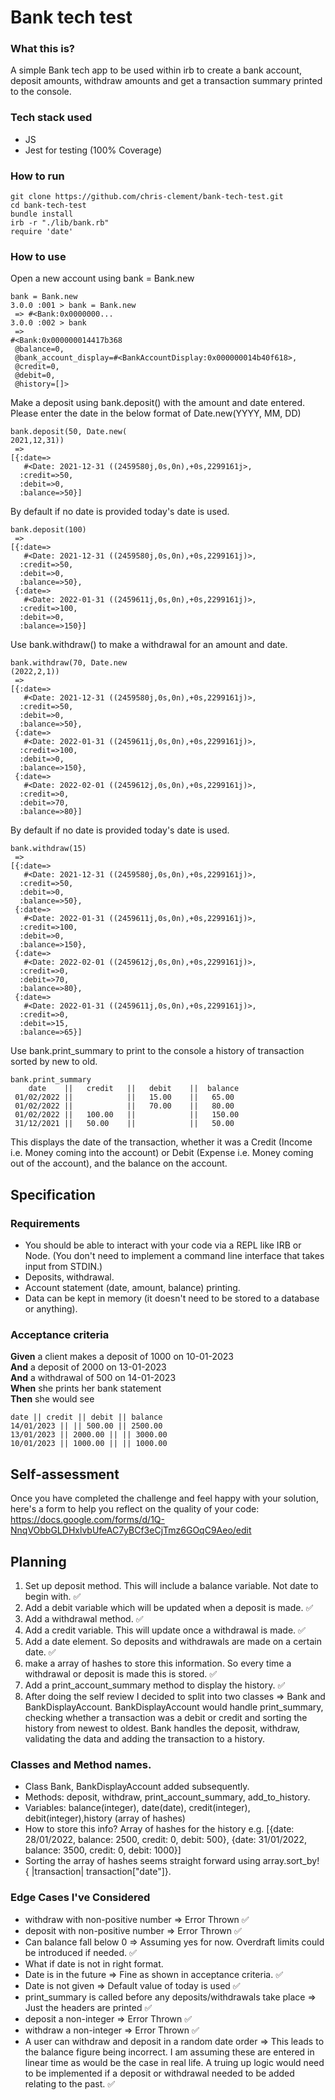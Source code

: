 # Bank tech test

### What this is?

A simple Bank tech app to be used within irb to create a bank account, deposit amounts, withdraw amounts and get a transaction summary printed to the console.

### Tech stack used

- JS
- Jest for testing (100% Coverage)

### How to run

```
git clone https://github.com/chris-clement/bank-tech-test.git
cd bank-tech-test
bundle install
irb -r "./lib/bank.rb"
require 'date'
```

### How to use

Open a new account using bank = Bank.new

```
bank = Bank.new
3.0.0 :001 > bank = Bank.new
 => #<Bank:0x0000000... 
3.0.0 :002 > bank
 => 
#<Bank:0x000000014417b368 
 @balance=0,  
 @bank_account_display=#<BankAccountDisplay:0x000000014b40f618>,
 @credit=0,               
 @debit=0,                
 @history=[]> 
```
Make a deposit using bank.deposit() with the amount and date entered.
Please enter the date in the below format of Date.new(YYYY, MM, DD)

```
bank.deposit(50, Date.new(
2021,12,31))
 => 
[{:date=>                              
   #<Date: 2021-12-31 ((2459580j,0s,0n),+0s,2299161j>,                       
  :credit=>50,                         
  :debit=>0,                           
  :balance=>50}]                       
```
By default if no date is provided today's date is used.

```
bank.deposit(100)
 => 
[{:date=>                              
   #<Date: 2021-12-31 ((2459580j,0s,0n),+0s,2299161j)>,                       
  :credit=>50,                         
  :debit=>0,                           
  :balance=>50},                       
 {:date=>                              
   #<Date: 2022-01-31 ((2459611j,0s,0n),+0s,2299161j)>,                       
  :credit=>100,                        
  :debit=>0,                           
  :balance=>150}]                      
```

Use bank.withdraw() to make a withdrawal for an amount and date.
```
bank.withdraw(70, Date.new
(2022,2,1))
 => 
[{:date=>                              
   #<Date: 2021-12-31 ((2459580j,0s,0n),+0s,2299161j)>,                       
  :credit=>50,                         
  :debit=>0,                           
  :balance=>50},                       
 {:date=>                              
   #<Date: 2022-01-31 ((2459611j,0s,0n),+0s,2299161j)>,                       
  :credit=>100,                        
  :debit=>0,                           
  :balance=>150},                      
 {:date=>                              
   #<Date: 2022-02-01 ((2459612j,0s,0n),+0s,2299161j)>,
  :credit=>0,
  :debit=>70,
  :balance=>80}] 
```
By default if no date is provided today's date is used.
```
bank.withdraw(15)
 => 
[{:date=>                              
   #<Date: 2021-12-31 ((2459580j,0s,0n),+0s,2299161j)>,                       
  :credit=>50,                         
  :debit=>0,                           
  :balance=>50},                       
 {:date=>                              
   #<Date: 2022-01-31 ((2459611j,0s,0n),+0s,2299161j)>,                       
  :credit=>100,                        
  :debit=>0,                           
  :balance=>150},                      
 {:date=>                              
   #<Date: 2022-02-01 ((2459612j,0s,0n),+0s,2299161j)>,
  :credit=>0,
  :debit=>70,
  :balance=>80},
 {:date=>
   #<Date: 2022-01-31 ((2459611j,0s,0n),+0s,2299161j)>,
  :credit=>0,
  :debit=>15,
  :balance=>65}] 
```
Use bank.print_summary to print to the console a history of transaction sorted by new to old.
```
bank.print_summary
    date    ||   credit   ||   debit    ||  balance   
 01/02/2022 ||            ||   15.00    ||   65.00    
 01/02/2022 ||            ||   70.00    ||   80.00    
 01/02/2022 ||   100.00   ||            ||   150.00   
 31/12/2021 ||   50.00    ||            ||   50.00      
 ```   

 This displays the date of the transaction, whether it was a Credit (Income i.e. Money coming into the account) or Debit (Expense i.e. Money coming out of the account), and the balance on the account.

## Specification

### Requirements

* You should be able to interact with your code via a REPL like IRB or Node.  (You don't need to implement a command line interface that takes input from STDIN.)
* Deposits, withdrawal.
* Account statement (date, amount, balance) printing.
* Data can be kept in memory (it doesn't need to be stored to a database or anything).

### Acceptance criteria

**Given** a client makes a deposit of 1000 on 10-01-2023  
**And** a deposit of 2000 on 13-01-2023  
**And** a withdrawal of 500 on 14-01-2023  
**When** she prints her bank statement  
**Then** she would see

```
date || credit || debit || balance
14/01/2023 || || 500.00 || 2500.00
13/01/2023 || 2000.00 || || 3000.00
10/01/2023 || 1000.00 || || 1000.00
```

## Self-assessment

Once you have completed the challenge and feel happy with your solution, here's a form to help you reflect on the quality of your code: https://docs.google.com/forms/d/1Q-NnqVObbGLDHxlvbUfeAC7yBCf3eCjTmz6GOqC9Aeo/edit

## Planning

1. Set up deposit method. This will include a balance variable. Not date to begin with. :white_check_mark:
2. Add a debit variable which will be updated when a deposit is made. :white_check_mark:
3. Add a withdrawal method. :white_check_mark:
4. Add a credit variable. This will update once a withdrawal is made. :white_check_mark:
5. Add a date element. So deposits and withdrawals are made on a certain date. :white_check_mark:
6. make a array of hashes to store this information. So every time a withdrawal or deposit is made this is stored. :white_check_mark:
7. Add a print_account_summary method to display the history. :white_check_mark:
8. After doing the self review I decided to split into two classes => Bank and BankDisplayAccount. BankDisplayAccount would handle print_summary, checking whether a transaction was a debit or credit and sorting the history from newest to oldest. Bank handles the deposit, withdraw, validating the data and adding the transaction to a history.

### Classes and Method names.

- Class Bank, BankDisplayAccount added subsequently.
- Methods: deposit, withdraw, print_account_summary, add_to_history.
- Variables: balance(integer), date(date), credit(integer), debit(integer),history (array of hashes)
- How to store this info? Array of hashes for the history e.g. 
[{date: 28/01/2022, balance: 2500, credit: 0, debit: 500}, {date: 31/01/2022, balance: 3500, credit: 0, debit: 1000}]
- Sorting the array of hashes seems straight forward using
array.sort_by! { |transaction| transaction["date"]}.

### Edge Cases I've Considered

- withdraw with non-positive number => Error Thrown :white_check_mark:
- deposit with non-positive number => Error Thrown :white_check_mark:
- Can balance fall below 0 => Assuming yes for now. Overdraft limits could be introduced if needed. :white_check_mark:
- What if date is not in right format. 
- Date is in the future => Fine as shown in acceptance criteria. :white_check_mark:
- Date is not given => Default value of today is used :white_check_mark:
- print_summary is called before any deposits/withdrawals take place => Just the headers are printed :white_check_mark:
- deposit a non-integer => Error Thrown :white_check_mark:
- withdraw a non-integer => Error Thrown :white_check_mark:
- A user can withdraw and deposit in a random date order => This leads to the balance figure being incorrect. I am assuming these are entered in linear time as would be the case in real life. A truing up logic would need to be implemented if a deposit or withdrawal needed to be added relating to the past. :white_check_mark: